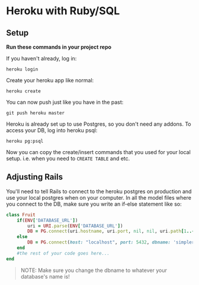 # Heroku with Ruby/SQL

## Setup

**Run these commands in your project repo**

If you haven't already, log in:

```
heroku login
```

Create your heroku app like normal:

```
heroku create
```

You can now push just like you have in the past:

```
git push heroku master
```

Heroku is already set up to use Postgres, so you don't need any addons.  To access your DB, log into heroku psql:

```
heroku pg:psql
```

Now you can copy the create/insert commands that you used for your local setup. i.e. when you need to `CREATE TABLE` and etc.

## Adjusting Rails

You'll need to tell Rails to connect to the heroku postgres on production and use your local postgres when on your computer. In all the model files where you connect to the DB, make sure you write an if-else statement like so:


```ruby
class Fruit
    if(ENV['DATABASE_URL'])
        uri = URI.parse(ENV['DATABASE_URL'])
        DB = PG.connect(uri.hostname, uri.port, nil, nil, uri.path[1..-1], uri.user, uri.password)
    else
        DB = PG.connect(host: "localhost", port: 5432, dbname: 'simplerails')
    end
    #the rest of your code goes here...
end
```

> NOTE: Make sure you change the dbname to whatever your database's name is!
